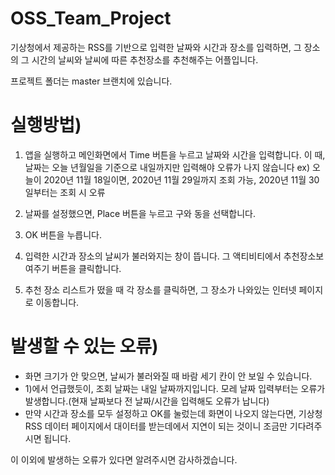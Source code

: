 # OSS_Team_Project

기상청에서 제공하는 RSS를 기반으로 입력한 날짜와 시간과 장소를 입력하면,
그 장소의 그 시간의 날씨와 날씨에 따른 추천장소를 추천해주는 어플입니다.

프로젝트 폴더는 master 브랜치에 있습니다.

# 실행방법)

1) 앱을 실행하고 메인화면에서 Time 버튼을 누르고 날짜와 시간을 입력합니다. 이 때, 날짜는 오늘 년월일을 기준으로 내일까지만 입력해야 오류가 나지 않습니다
ex) 오늘이 2020년 11월 18일이면, 2020년 11월 29일까지 조회 가능, 2020년 11월 30일부터는 조회 시 오류

2) 날짜를 설정했으면, Place 버튼을 누르고 구와 동을 선택합니다.

3) OK 버튼을 누릅니다.

4) 입력한 시간과 장소의 날씨가 불러와지는 창이 뜹니다. 그 액티비티에서 추천장소보여주기 버튼을 클릭합니다.

5) 추천 장소 리스트가 떴을 때 각 장소를 클릭하면, 그 장소가 나와있는 인터넷 페이지로 이동합니다.

# 발생할 수 있는 오류)
 - 화면 크기가 안 맞으면, 날씨가 불러와질 때 바람 세기 칸이 안 보일 수 있습니다.
 - 1)에서 언급했듯이, 조회 날짜는 내일 날짜까지입니다. 모레 날짜 입력부터는 오류가 발생합니다.(현재 날짜보다 전 날짜/시간을 입력해도 오류가 납니다)
 - 만약 시간과 장소를 모두 설정하고 OK를 눌렀는데 화면이 나오지 않는다면, 기상청 RSS 데이터 페이지에서 대이터를 받는데에서 지연이 되는 것이니 조금만 기다려주시면 됩니다.
 
 이 이외에 발생하는 오류가 있다면 알려주시면 감사하겠습니다.
